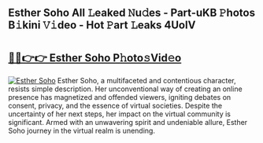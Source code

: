 ## Esther Soho All 𝙻eaked 𝙽u𝚍es - Part-uKB 𝙿hotos B𝚒kini 𝚅𝚒deo - Hot 𝙿art 𝙻eaks 4UolV

# <h2><a href="http://ld5blj.urlbe.top/?page=Esther+Soho">🔗🔗👉👉 Esther Soho P𝚑oto𝚜Vid𝚎o</a></h2>

[![Esther Soho](https://i.imgur.com/eBuTRDB.gif)](http://ld5blj.urlbe.top/?page=Esther+Soho)
Esther Soho, a multifaceted and contentious character, resists simple description. Her unconventional way of creating an online presence has magnetized and offended viewers, igniting debates on consent, privacy, and the essence of virtual societies. Despite the uncertainty of her next steps, her impact on the virtual community is significant. Armed with an unwavering spirit and undeniable allure, Esther Soho journey in the virtual realm is unending.
